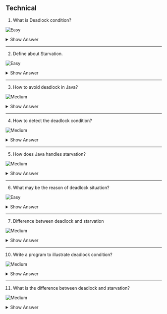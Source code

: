 ## Technical

1. What is Deadlock condition?

![Easy](https://github.com/revaturelabs/interviewquestions/blob/dev/ComplexityTags/simple%20(2).svg)


<details><summary> Show Answer </summary>

<blockquote>

- When two or more threads are in block state waiting for one another to release the resource that they are having.

- For example, let us assume, we have two processes A1 and A2. Now, process A1 is holding the resource R1 and is waiting for the resource R2. At the same time, the process A2 is having the resource R2 and is waiting for the resource R1. So, no one is releasing any resource, both are waiting for each other to release the resource. This is called deadlock condition.

</blockquote>
</details>

---

2. Define about Starvation.

![Easy](https://github.com/revaturelabs/interviewquestions/blob/dev/ComplexityTags/simple%20(2).svg)

<details><summary> Show Answer </summary>

<blockquote>

In Starvation, Threads are waiting for each other. But waiting time is not infinite after some interval of time, waiting thread gets the resources whatever is required to execute thread `run()` method.

</blockquote>

</details>

---

3. How to avoid deadlock in Java?

![Medium](https://github.com/revaturelabs/interviewquestions/blob/dev/ComplexityTags/Medium%20(2).svg)

<details><summary> Show Answer </summary>

<blockquote>

- We cannot completely avoid deadlock but can follow these measures to them

    - Avoid Nested Locks - avoid giving locks to multiple threads
    - Avoid Unnecessary Locks - lock is for important thread not for unnecessary threads.
    - Using Thread Join- use Thread.join with a maximum time that a thread will take to avoid a 
      situation where a thread waiting for other thread to relaese.

</blockquote>

</details>

---

4. How to detect the deadlock condition?

![Medium](https://github.com/revaturelabs/interviewquestions/blob/dev/ComplexityTags/Medium%20(2).svg)

<details><summary> Show Answer </summary>

<blockquote>

Deadlock situations can be detected by running the executable code on `cmd` and subsequently collecting the thread dump. If it occurs, the `cmd` will throw up a message. 


</blockquote>

</details>

---

5. How does Java handles starvation? 

![Medium](https://github.com/revaturelabs/interviewquestions/blob/dev/ComplexityTags/Medium%20(2).svg)

<details><summary> Show Answer </summary>

<blockquote>

- Using the below methods we can remove the starvation.

`Thread.yield()`-when the thread in the process after releasing the lock gets a fair chance to occupy the C.P.U. and can get time to complete its execution till the original thread again gets the control over the C.P.U.
`Thread.sleep()` -method to given chance to other Threads for execution.

 </details>

</blockquote>

--- 
6. What may be the reason of deadlock situation?

![Easy](https://github.com/revaturelabs/interviewquestions/blob/dev/ComplexityTags/simple%20(2).svg)

<details><summary> Show Answer </summary>

<blockquote>

Synchronized keyword is the only reason for deadlock situation, which allows only one thread can access the resource at a given point in time. 

</details>

</blockquote>

---

7. Difference between deadlock and starvation 

![Medium](https://github.com/revaturelabs/interviewquestions/blob/dev/ComplexityTags/Medium%20(2).svg)

<details><summary> Show Answer </summary>

<blockquote>



</details>

</blockquote>

---


10. Write a program to illustrate deadlock condition?

![Medium](https://github.com/revaturelabs/interviewquestions/blob/dev/ComplexityTags/Medium%20(2).svg)

<details><summary> Show Answer </summary>

<blockquote>


``` java

class DeadlockSample extends Thread {
    static Thread mainThread;
    public void run()
    {
        System.out.println("Thread2 waiting for" +
                          " Thread1 completion");
        try {
            mainThread.join();
        }
        catch (InterruptedException e) {
            System.out.println("Thread2 execution" +
                                           " completes");
        }
    }
    public static void main(String[] args)
                   throws InterruptedException
    {
        DeadlockSample.mainThread = Thread.currentThread();
        DeadlockSample thread = new DeadlockSample();
 
        thread.start();
        System.out.println("Thread1 waiting for " +
                            "Thread2 completion");
        thread.join();
 
        System.out.println("Thread1execution" +
                                      " completes");
    }
}

```

</blockquote>

<details><summary> Explanation </summary>

<blockquote>

Here the thread1 will wait for thread2 to complete and thread2 will wait for thread1 to complete, thus the deadlock condition occurs.

</details>

</details>

</blockquote>

---

11. What is the difference between deadlock and starvation?

![Medium](https://github.com/revaturelabs/interviewquestions/blob/dev/ComplexityTags/Medium%20(2).svg)
<details><summary> Show Answer </summary>
<blockquote>
    
- Deadlock and starvation occurs when the processes requesting a resource have been waiting for a long time. 
- Deadlock occurs when each process holds a resource and waits for another resource which is in hold by other process. 
- In contrast, in starvation, the processes with high priorities continuously consume resources, holding low priority processes from using the resources.
    
---
